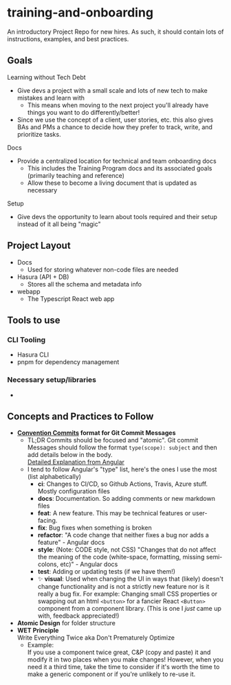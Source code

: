 # training-and-onboarding

An introductory Project Repo for new hires.
As such, it should contain lots of instructions, examples, and best practices.

## Goals

Learning without Tech Debt
- Give devs a project with a small scale and lots of new tech to make mistakes and learn with
  - This means when moving to the next project you'll already have things you want to do differently/better!
- Since we use the concept of a client, user stories, etc. this also gives BAs and PMs a chance to decide how they prefer to track, write, and prioritize tasks.

Docs
- Provide a centralized location for technical and team onboarding docs
  - This includes the Training Program docs and its associated goals (primarily teaching and reference)
  - Allow these to become a living document that is updated as necessary

Setup
- Give devs the opportunity to learn about tools required and their setup instead of it all being "magic"



## Project Layout

* Docs
  * Used for storing whatever non-code files are needed
* Hasura (API + DB)
  * Stores all the schema and metadata info
* webapp
  * The Typescript React web app

## Tools to use

### CLI Tooling

* Hasura CLI
* pnpm for dependency management

### Necessary setup/libraries

* 

## Concepts and Practices to Follow

* **[Convention Commits](https://www.conventionalcommits.org/en/v1.0.0/) format for Git Commit Messages**
  * TL;DR Commits should be focused and "atomic". Git commit Messages should follow the format `type(scope): subject` and then add details below in the body.  
  [Detailed Explanation from Angular](https://github.com/angular/angular/blob/22b96b9/CONTRIBUTING.md#-commit-message-guidelines)
  * I tend to follow Angular's "type" list, here's the ones I use the most (list alphabetically)
    * **ci**: Changes to CI/CD, so Github Actions, Travis, Azure stuff. Mostly configuration files
    * **docs**: Documentation. So adding comments or new markdown files
    * **feat**: A new feature. This may be technical features or user-facing.
    * **fix**: Bug fixes when something is broken
    * **refactor**: "A code change that neither fixes a bug nor adds a feature" - Angular docs
    * **style**: (Note: CODE style, not CSS) "Changes that do not affect the meaning of the code (white-space, formatting, missing semi-colons, etc)" - Angular docs
    * **test**: Adding or updating tests (if we have them!)
    * ✨ **visual**: Used when changing the UI in ways that (likely) doesn't change functionality and is not a strictly new feature nor is it really a bug fix. For example: Changing small CSS properties or swapping out an html `<button>` for a fancier React `<Button>` component from a component library. (This is one I _just_ came up with, feedback appreciated!)
* **Atomic Design** for folder structure
* **WET Principle**  
  Write Everything Twice aka Don't Prematurely Optimize
  * Example:  
  If you use a component twice great, C&P (copy and paste) it and modify it in two places when you make changes! However, when you need it a third time, take the time to consider if it's worth the time to make a generic component or if you're unlikely to re-use it.
